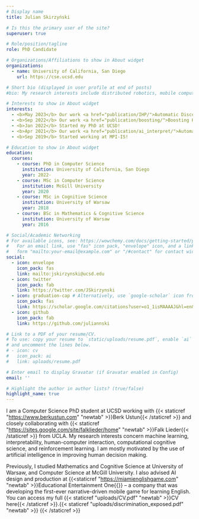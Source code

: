 ```yaml
---
# Display name
title: Julian Skirzyński

# Is this the primary user of the site?
superuser: true

# Role/position/tagline
role: PhD Candidate

# Organizations/Affiliations to show in About widget
organizations:
  - name: University of California, San Diego
    url: https://cse.ucsd.edu

# Short bio (displayed in user profile at end of posts)
#bio: My research interests include distributed robotics, mobile computing and programmable matter.

# Interests to show in About widget
interests:
  - <b>May 2023</b> Our work <a href="publication/IHP/">Automatic Discovery and Description of Human Planning Strategies</a> was published in the Behavior Research Methods Journal.
  - <b>Sep 2022</b> Our work <a href="publication/boosting/">Boosting Human Decision-making with AI-Generated Decision Aids</a> was published in the Computational Brain & Behavior Journal.
  - <b>Jan 2022</b> Started my PhD at UCSD!
  - <b>Apr 2021</b> Our work <a href="publication/ai_interpret/">Automatic discovery of interpretable planning strategies</a> was published in the Machine Learning Journal.
  - <b>Sep 2019</b> Started working at MPI-IS!

# Education to show in About widget
education:
  courses:
    - course: PhD in Computer Science
      institution: University of California, San Diego
      year: 2022-
    - course: MSc in Computer Science
      institution: McGill University
      year: 2020
    - course: MSc in Cognitive Science
      institution: University of Warsaw
      year: 2018
    - course: BSc in Mathematics & Cognitive Science
      institution: University of Warsaw
      year: 2016

# Social/Academic Networking
# For available icons, see: https://wowchemy.com/docs/getting-started/page-builder/#icons
#   For an email link, use "fas" icon pack, "envelope" icon, and a link in the
#   form "mailto:your-email@example.com" or "/#contact" for contact widget.
social:
  - icon: envelope
    icon_pack: fas
    link: mailto:jskirzynski@ucsd.edu
  - icon: twitter
    icon_pack: fab
    link: https://twitter.com/JSkirzynski
  - icon: graduation-cap # Alternatively, use `google-scholar` icon from `ai` icon pack
    icon_pack: fas
    link: https://scholar.google.com/citations?user=o1_1isMAAAAJ&hl=en&oi=ao
  - icon: github
    icon_pack: fab
    link: https://github.com/juliannski

# Link to a PDF of your resume/CV.
# To use: copy your resume to `static/uploads/resume.pdf`, enable `ai` icons in `params.toml`,
# and uncomment the lines below.
# - icon: cv
#   icon_pack: ai
#   link: uploads/resume.pdf

# Enter email to display Gravatar (if Gravatar enabled in Config)
email: ''

# Highlight the author in author lists? (true/false)
highlight_name: true
---
```


I am a Computer Science PhD student at UCSD working with {{< staticref "https://www.berkustun.com" "newtab" >}}Berk Ustun{{< /staticref >}} and closely collaborating with {{< staticref "https://sites.google.com/site/falklieder/home" "newtab" >}}Falk Lieder{{< /staticref >}} from UCLA. My research interests concern machine learning, interpretability, human-computer interaction, computational cognitive science, and reinforcement learning. I am mostly motivated by the use of artificial intelligence in improving human decision making. 

Previously, I studied Mathematics and Cognitive Science at University of Warsaw, and Computer Science at McGill University. I also advised AI design and production at {{<staticref "https://miamienglishgame.com" "newtab" >}}Educational Entertainment One{{</staticref >}} – a company that was developing the first-ever narrative-driven mobile game for learning English. You can access my full {{< staticref "uploads/CV.pdf" "newtab" >}}CV here{{< /staticref >}}.{{< staticref "uploads/discrimination_exposed.pdf" "newtab" >}}&nbsp;{{< /staticref >}}
